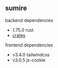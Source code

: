 ## sumire

backend dependencies

-   1.75.0 rust
-   [crates](Cargo.toml)

frontend dependencies

-   v3.4.0 tailwindcss
-   v3.0.5 js-cookie
